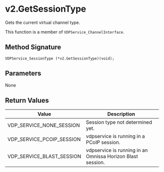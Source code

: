 # v2.GetSessionType

Gets the current virtual channel type.

This function is a member of `VDPService_ChannelInterface`.

## Method Signature
```
VDPService_SessionType (*v2.GetSessionType)(void); 
```

## Parameters

None

## Return Values

| Value | Description |
| ----- | ----------- |
| VDP_SERVICE_NONE_SESSION | Session type not determined yet. |
| VDP_SERVICE_PCOIP_SESSION | vdpservice is running in a PCoIP session. |
| VDP_SERVICE_BLAST_SESSION | vdpservice is running in an Omnissa Horizon Blast session. |


